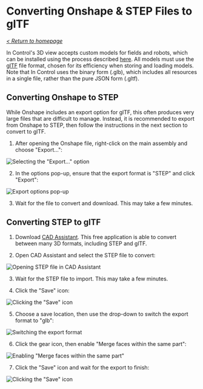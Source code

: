 # Converting Onshape & STEP Files to glTF

_[< Return to homepage](/docs/INDEX.md)_

In Control's 3D view accepts custom models for fields and robots, which can be installed using the process described [here](/docs/CUSTOM-CONFIG.md). All models must use the [glTF](https://www.khronos.org/gltf/) file format, chosen for its efficiency when storing and loading models. Note that In Control uses the binary form (.glb), which includes all resources in a single file, rather than the pure JSON form (.gltf).

## Converting Onshape to STEP

While Onshape includes an export option for glTF, this often produces very large files that are difficult to manage. Instead, it is recommended to export from Onshape to STEP, then follow the instructions in the next section to convert to glTF.

1. After opening the Onshape file, right-click on the main assembly and choose "Export...":

![Selecting the "Export..." option](/docs/resources/gltf-convert/gltf-convert-1.png)

2. In the options pop-up, ensure that the export format is "STEP" and click "Export":

![Export options pop-up](/docs/resources/gltf-convert/gltf-convert-2.png)

3. Wait for the file to convert and download. This may take a few minutes.

## Converting STEP to glTF

1. Download [CAD Assistant](https://www.opencascade.com/products/cad-assistant/). This free application is able to convert between many 3D formats, including STEP and glTF.

2. Open CAD Assistant and select the STEP file to convert:

![Opening STEP file in CAD Assistant](/docs/resources/gltf-convert/gltf-convert-3.png)

3. Wait for the STEP file to import. This may take a few minutes.

4. Click the "Save" icon:

![Clicking the "Save" icon](/docs/resources/gltf-convert/gltf-convert-4.png)

5. Choose a save location, then use the drop-down to switch the export format to "glb":

![Switching the export format](/docs/resources/gltf-convert/gltf-convert-5.png)

6. Click the gear icon, then enable "Merge faces within the same part":

![Enabling "Merge faces within the same part"](/docs/resources/gltf-convert/gltf-convert-6.png)

7. Click the "Save" icon and wait for the export to finish:

![Clicking the "Save" icon](/docs/resources/gltf-convert/gltf-convert-7.png)
